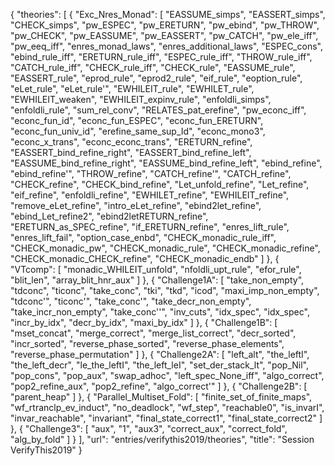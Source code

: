 {
    "theories": [
        {
            "Exc_Nres_Monad": [
                "EASSUME_simps",
                "EASSERT_simps",
                "CHECK_simps",
                "pw_ESPEC",
                "pw_ERETURN",
                "pw_ebind",
                "pw_THROW",
                "pw_CHECK",
                "pw_EASSUME",
                "pw_EASSERT",
                "pw_CATCH",
                "pw_ele_iff",
                "pw_eeq_iff",
                "enres_monad_laws",
                "enres_additional_laws",
                "ESPEC_cons",
                "ebind_rule_iff",
                "ERETURN_rule_iff",
                "ESPEC_rule_iff",
                "THROW_rule_iff",
                "CATCH_rule_iff",
                "CHECK_rule_iff",
                "CHECK_rule",
                "EASSUME_rule",
                "EASSERT_rule",
                "eprod_rule",
                "eprod2_rule",
                "eif_rule",
                "eoption_rule",
                "eLet_rule",
                "eLet_rule'",
                "EWHILEIT_rule",
                "EWHILET_rule",
                "EWHILEIT_weaken",
                "EWHILEIT_expinv_rule",
                "enfoldli_simps",
                "enfoldli_rule",
                "sum_rel_conv",
                "RELATES_pat_erefine",
                "pw_econc_iff",
                "econc_fun_id",
                "econc_fun_ESPEC",
                "econc_fun_ERETURN",
                "econc_fun_univ_id",
                "erefine_same_sup_Id",
                "econc_mono3",
                "econc_x_trans",
                "econc_econc_trans",
                "ERETURN_refine",
                "EASSERT_bind_refine_right",
                "EASSERT_bind_refine_left",
                "EASSUME_bind_refine_right",
                "EASSUME_bind_refine_left",
                "ebind_refine",
                "ebind_refine'",
                "THROW_refine",
                "CATCH_refine'",
                "CATCH_refine",
                "CHECK_refine",
                "CHECK_bind_refine",
                "Let_unfold_refine",
                "Let_refine",
                "eif_refine",
                "enfoldli_refine",
                "EWHILET_refine",
                "EWHILEIT_refine",
                "remove_eLet_refine",
                "intro_eLet_refine",
                "ebind2let_refine",
                "ebind_Let_refine2",
                "ebind2letRETURN_refine",
                "ERETURN_as_SPEC_refine",
                "if_ERETURN_refine",
                "enres_lift_rule",
                "enres_lift_fail",
                "option_case_enbd",
                "CHECK_monadic_rule_iff",
                "CHECK_monadic_pw",
                "CHECK_monadic_rule",
                "CHECK_monadic_refine",
                "CHECK_monadic_CHECK_refine",
                "CHECK_monadic_endb"
            ]
        },
        {
            "VTcomp": [
                "monadic_WHILEIT_unfold",
                "nfoldli_upt_rule",
                "efor_rule",
                "blit_len",
                "array_blit_hnr_aux"
            ]
        },
        {
            "Challenge1A": [
                "take_non_empty",
                "tdconc",
                "ticonc",
                "take_conc",
                "tki",
                "tkd",
                "icod",
                "maxi_imp_non_empty",
                "tdconc'",
                "ticonc'",
                "take_conc'",
                "take_decr_non_empty",
                "take_incr_non_empty",
                "take_conc''",
                "inv_cuts",
                "idx_spec",
                "idx_spec",
                "incr_by_idx",
                "decr_by_idx",
                "maxi_by_idx"
            ]
        },
        {
            "Challenge1B": [
                "mset_concat",
                "merge_correct",
                "merge_list_correct",
                "decr_sorted",
                "incr_sorted",
                "reverse_phase_sorted",
                "reverse_phase_elements",
                "reverse_phase_permutation"
            ]
        },
        {
            "Challenge2A": [
                "left_alt",
                "the_leftI",
                "the_left_decr",
                "le_the_leftI",
                "the_left_leI",
                "set_der_stack_lt",
                "pop_Nil",
                "pop_cons",
                "pop_aux",
                "swap_adhoc",
                "left_spec_None_iff",
                "algo_correct",
                "pop2_refine_aux",
                "pop2_refine",
                "algo_correct'"
            ]
        },
        {
            "Challenge2B": [
                "parent_heap"
            ]
        },
        {
            "Parallel_Multiset_Fold": [
                "finite_set_of_finite_maps",
                "wf_rtranclp_ev_induct",
                "no_deadlock",
                "wf_step",
                "reachable0",
                "is_invarI",
                "invar_reachable",
                "invariant",
                "final_state_correct1",
                "final_state_correct2"
            ]
        },
        {
            "Challenge3": [
                "aux",
                "1",
                "aux3",
                "correct_aux",
                "correct_fold",
                "alg_by_fold"
            ]
        }
    ],
    "url": "entries/verifythis2019/theories",
    "title": "Session VerifyThis2019"
}
